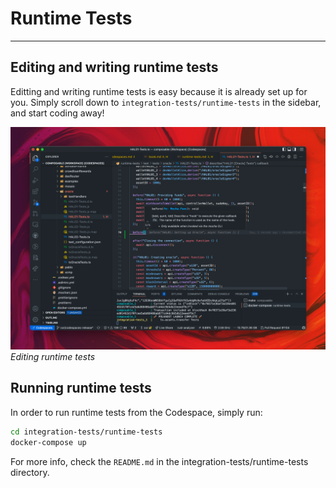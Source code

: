 # Runtime Tests

---

## Editing and writing runtime tests

Editting and writing runtime tests is easy because it is already set up for you. Simply scroll down to `integration-tests/runtime-tests` in the sidebar, and start coding away!

![Editing runtime tests](./../editing-runtime-tests.png)
*Editing runtime tests*

## Running runtime tests

In order to run runtime tests from the Codespace, simply run:

```bash
cd integration-tests/runtime-tests
docker-compose up
```

For more info, check the `README.md` in the integration-tests/runtime-tests directory.
